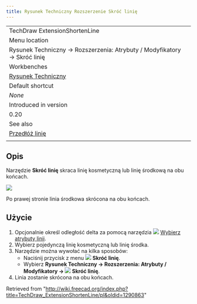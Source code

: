 ```yaml
---
title: Rysunek Techniczny Rozszerzenie Skróć linię
---
```

|  |
| --- |
| TechDraw ExtensionShortenLine |
| Menu location |
| Rysunek Techniczny → Rozszerzenia: Atrybuty / Modyfikatory → Skróć linię |
| Workbenches |
| [Rysunek Techniczny](/TechDraw_Workbench/pl "TechDraw Workbench/pl") |
| Default shortcut |
| *None* |
| Introduced in version |
| 0.20 |
| See also |
| [Przedłóż linię](/TechDraw_ExtensionExtendLine/pl "TechDraw ExtensionExtendLine/pl") |
|  |

## Opis

Narzędzie **Skróć linię** skraca linię kosmetyczną lub linię środkową na obu końcach.

![](/images/TechDraw_ExtensionShortenLineExample.png)

Po prawej stronie linia środkowa skrócona na obu końcach.

## Użycie

1. Opcjonalnie określ odległość delta za pomocą narzędzia ![](/images/TechDraw_ExtensionSelectLineAttributes.svg) [Wybierz atrybuty linii](/TechDraw_ExtensionSelectLineAttributes/pl "TechDraw ExtensionSelectLineAttributes/pl").
2. Wybierz pojedynczą linię kosmetyczną lub linię środka.
3. Narzędzie można wywołać na kilka sposobów:
   * Naciśnij przycisk z menu ![](/images/TechDraw_ExtensionShortenLine.svg) **Skróć linię**.
   * Wybierz **Rysunek Techniczny → Rozszerzenia: Atrybuty / Modyfikatory → ![](/images/TechDraw_ExtensionShortenLine.svg) Skróć linię**.
4. Linia zostanie skrócona na obu końcach.

Retrieved from "<http://wiki.freecad.org/index.php?title=TechDraw_ExtensionShortenLine/pl&oldid=1290863>"